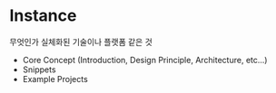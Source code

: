 # Instance

무엇인가 실체화된 기술이나 플랫폼 같은 것

- Core Concept (Introduction, Design Principle, Architecture, etc...)
- Snippets
- Example Projects
